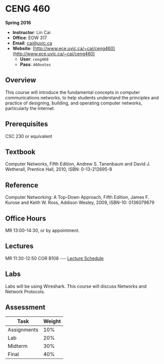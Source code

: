 # CENG 460

__Spring 2016__

* __Instructor__: Lin Cai
* __Office__: EOW 317
* __Email__: [cai@uvic.ca](mailto:cai@uvic.ca)
* __Website__: [http://www.ece.uvic.ca/~cai/ceng460](http://www.ece.uvic.ca/~cai/ceng460)
    * __User__: `ceng460`
    * __Pass__: `460notes`



## Overview

This course will introduce the fundamental concepts in computer communications networks, to help students understand the principles and practice of designing, building, and operating computer networks, particularly the Internet.


## Prerequisites

CSC 230 or equivalent

## Textbook

Computer Networks, Fifth Edition, Andrew S. Tanenbaum and David J. Wetherall, Prentice Hall, 2010, ISBN: 0-13-212695-8 

## Reference

Computer Networking: A Top-Down Approach, Fifth Edition, James F. Kurose and Keith W. Ross, Addison Wesley, 2009, ISBN-10: 0136079679


## Office Hours

MR 13:00-14:30, or by appointment.

## Lectures

MR 11:30-12:50 COR B108 --- [Lecture Schedule](http://www.ece.uvic.ca/~cai/ceng460-schedule.html)

## Labs

Labs will be using Wireshark. This course will discuss Networks and Network Protocols.

## Assessment

| Task        | Weight |
|-------------|--------|
| Assignments | 10%    |
| Lab         | 20%    |
| Midterm     | 30%    |
| Final       | 40%    |

